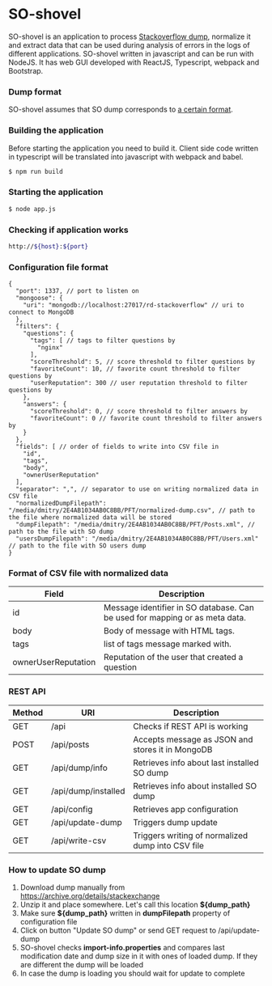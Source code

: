 # SO-shovel
SO-shovel is an application to process [Stackoverflow dump](https://archive.org/details/stackexchange), normalize it and extract data that can be used during analysis of errors in the logs of different applications. SO-shovel written in javascript and can be run with NodeJS. It has web GUI developed with ReactJS, Typescript, webpack and Bootstrap.
### Dump format
SO-shovel assumes that SO dump corresponds to [a certain format](https://meta.stackexchange.com/questions/2677/database-schema-documentation-for-the-public-data-dump-and-sede).
### Building the application
Before starting the application you need to build it.
Client side code written in typescript will be translated into javascript with webpack and babel.
```sh
$ npm run build
```
### Starting the application
```sh
$ node app.js
```
### Checking if application works
```sh
http://${host}:${port}
```
### Configuration file format
```
{
  "port": 1337, // port to listen on
  "mongoose": {
    "uri": "mongodb://localhost:27017/rd-stackoverflow" // uri to connect to MongoDB
  },
  "filters": {
    "questions": {
      "tags": [ // tags to filter questions by
        "nginx"
      ],
      "scoreThreshold": 5, // score threshold to filter questions by
      "favoriteCount": 10, // favorite count threshold to filter questions by
      "userReputation": 300 // user reputation threshold to filter questions by
    },
    "answers": {
      "scoreThreshold": 0, // score threshold to filter answers by
      "favoriteCount": 0 // favorite count threshold to filter answers by
    }
  },
  "fields": [ // order of fields to write into CSV file in
    "id",
    "tags",
    "body",
    "ownerUserReputation"
  ],
  "separator": ",", // separator to use on writing normalized data in CSV file
  "normalizedDumpFilepath": "/media/dmitry/2E4AB1034AB0C8BB/PFT/normalized-dump.csv", // path to the file where normalized data will be stored
  "dumpFilepath": "/media/dmitry/2E4AB1034AB0C8BB/PFT/Posts.xml", // path to the file with SO dump
  "usersDumpFilepath": "/media/dmitry/2E4AB1034AB0C8BB/PFT/Users.xml" // path to the file with SO users dump
}
```
### Format of CSV file with normalized data
Field|Description
-----|-----------
id|Message identifier in SO database. Can be used for mapping or as meta data.
body|Body of message with HTML tags.
tags|list of tags message marked with.
ownerUserReputation|Reputation of the user that created a question
### REST API
Method|URI|Description
------|---|-----------
GET|/api|Checks if REST API is working
POST|/api/posts|Accepts message as JSON and stores it in MongoDB
GET|/api/dump/info|Retrieves info about last installed SO dump
GET|/api/dump/installed|Retrieves info about installed SO dump
GET|/api/config|Retrieves app configuration
GET|/api/update-dump|Triggers dump update
GET|/api/write-csv|Triggers writing of normalized dump into CSV file

### How to update SO dump
1. Download dump manually from https://archive.org/details/stackexchange
2. Unzip it and place somewhere. Let's call this location **${dump_path}**
3. Make sure **${dump_path}** written in **dumpFilepath** property of configuration file
4. Click on button "Update SO dump" or send GET request to /api/update-dump
5. SO-shovel checks **import-info.properties** and compares last modification date and dump size in it with ones of loaded dump. If they are different the dump will be loaded
6. In case the dump is loading you should wait for update to complete
